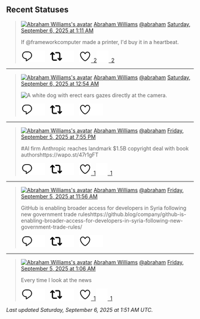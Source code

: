 ## Recent Statuses

> <a href="https://indieweb.social/@abraham"><img alt="Abraham Williams's avatar" src="https://cdn.masto.host/indiewebsocial/accounts/avatars/109/292/540/382/343/163/original/d00f2e03ce9c85b1.jpg" height="24" width="24" ></a> [Abraham Williams](https://indieweb.social/@abraham) [@abraham](https://indieweb.social/@abraham) [Saturday, September 6, 2025 at 1:11 AM](https://indieweb.social/@abraham/115154688478249827)
>
> If @frameworkcomputer made a printer, I&#39;d buy it in a heartbeat.
>
> [![Reply](./images/reply_light.svg#gh-light-mode-only "Reply")](https://indieweb.social/@abraham/115154688478249827#gh-light-mode-only)[![Reply](./images/reply.svg#gh-dark-mode-only "Reply")](https://indieweb.social/@abraham/115154688478249827#gh-dark-mode-only)&emsp;[![Boost](./images/retweet_light.svg#gh-light-mode-only "Boost")](https://indieweb.social/@abraham/115154688478249827#gh-light-mode-only)[![Boost](./images/retweet.svg#gh-dark-mode-only "Boost")](https://indieweb.social/@abraham/115154688478249827#gh-dark-mode-only)&emsp;[![Favorite](./images/like_light.svg#gh-light-mode-only "Favorite")&ensp;2](https://indieweb.social/@abraham/115154688478249827#gh-light-mode-only)[![Favorite](./images/like.svg#gh-dark-mode-only "Favorite")&ensp;2](https://indieweb.social/@abraham/115154688478249827#gh-dark-mode-only)


---

> <a href="https://indieweb.social/@abraham"><img alt="Abraham Williams's avatar" src="https://cdn.masto.host/indiewebsocial/accounts/avatars/109/292/540/382/343/163/original/d00f2e03ce9c85b1.jpg" height="24" width="24" ></a> [Abraham Williams](https://indieweb.social/@abraham) [@abraham](https://indieweb.social/@abraham) [Saturday, September 6, 2025 at 12:54 AM](https://indieweb.social/@abraham/115154620203086202)
>
> 
>
> ![A white dog with erect ears gazes directly at the camera.](https://cdn.masto.host/indiewebsocial/media_attachments/files/115/154/619/842/252/791/original/34b0564c061fcb01.jpg)
>
> [![Reply](./images/reply_light.svg#gh-light-mode-only "Reply")](https://indieweb.social/@abraham/115154620203086202#gh-light-mode-only)[![Reply](./images/reply.svg#gh-dark-mode-only "Reply")](https://indieweb.social/@abraham/115154620203086202#gh-dark-mode-only)&emsp;[![Boost](./images/retweet_light.svg#gh-light-mode-only "Boost")](https://indieweb.social/@abraham/115154620203086202#gh-light-mode-only)[![Boost](./images/retweet.svg#gh-dark-mode-only "Boost")](https://indieweb.social/@abraham/115154620203086202#gh-dark-mode-only)&emsp;[![Favorite](./images/like_light.svg#gh-light-mode-only "Favorite")](https://indieweb.social/@abraham/115154620203086202#gh-light-mode-only)[![Favorite](./images/like.svg#gh-dark-mode-only "Favorite")](https://indieweb.social/@abraham/115154620203086202#gh-dark-mode-only)


---

> <a href="https://indieweb.social/@abraham"><img alt="Abraham Williams's avatar" src="https://cdn.masto.host/indiewebsocial/accounts/avatars/109/292/540/382/343/163/original/d00f2e03ce9c85b1.jpg" height="24" width="24" ></a> [Abraham Williams](https://indieweb.social/@abraham) [@abraham](https://indieweb.social/@abraham) [Friday, September 5, 2025 at 7:55 PM](https://indieweb.social/@abraham/115153446262881534)
>
> #AI firm Anthropic reaches landmark $1.5B copyright deal with book authorshttps://wapo.st/47r1gFT
>
> [![Reply](./images/reply_light.svg#gh-light-mode-only "Reply")](https://indieweb.social/@abraham/115153446262881534#gh-light-mode-only)[![Reply](./images/reply.svg#gh-dark-mode-only "Reply")](https://indieweb.social/@abraham/115153446262881534#gh-dark-mode-only)&emsp;[![Boost](./images/retweet_light.svg#gh-light-mode-only "Boost")](https://indieweb.social/@abraham/115153446262881534#gh-light-mode-only)[![Boost](./images/retweet.svg#gh-dark-mode-only "Boost")](https://indieweb.social/@abraham/115153446262881534#gh-dark-mode-only)&emsp;[![Favorite](./images/like_light.svg#gh-light-mode-only "Favorite")&ensp;1](https://indieweb.social/@abraham/115153446262881534#gh-light-mode-only)[![Favorite](./images/like.svg#gh-dark-mode-only "Favorite")&ensp;1](https://indieweb.social/@abraham/115153446262881534#gh-dark-mode-only)


---

> <a href="https://indieweb.social/@abraham"><img alt="Abraham Williams's avatar" src="https://cdn.masto.host/indiewebsocial/accounts/avatars/109/292/540/382/343/163/original/d00f2e03ce9c85b1.jpg" height="24" width="24" ></a> [Abraham Williams](https://indieweb.social/@abraham) [@abraham](https://indieweb.social/@abraham) [Friday, September 5, 2025 at 11:56 AM](https://indieweb.social/@abraham/115151560736813611)
>
> GitHub is enabling broader access for developers in Syria following new government trade ruleshttps://github.blog/company/github-is-enabling-broader-access-for-developers-in-syria-following-new-government-trade-rules/
>
> [![Reply](./images/reply_light.svg#gh-light-mode-only "Reply")](https://indieweb.social/@abraham/115151560736813611#gh-light-mode-only)[![Reply](./images/reply.svg#gh-dark-mode-only "Reply")](https://indieweb.social/@abraham/115151560736813611#gh-dark-mode-only)&emsp;[![Boost](./images/retweet_light.svg#gh-light-mode-only "Boost")](https://indieweb.social/@abraham/115151560736813611#gh-light-mode-only)[![Boost](./images/retweet.svg#gh-dark-mode-only "Boost")](https://indieweb.social/@abraham/115151560736813611#gh-dark-mode-only)&emsp;[![Favorite](./images/like_light.svg#gh-light-mode-only "Favorite")](https://indieweb.social/@abraham/115151560736813611#gh-light-mode-only)[![Favorite](./images/like.svg#gh-dark-mode-only "Favorite")](https://indieweb.social/@abraham/115151560736813611#gh-dark-mode-only)


---

> <a href="https://indieweb.social/@abraham"><img alt="Abraham Williams's avatar" src="https://cdn.masto.host/indiewebsocial/accounts/avatars/109/292/540/382/343/163/original/d00f2e03ce9c85b1.jpg" height="24" width="24" ></a> [Abraham Williams](https://indieweb.social/@abraham) [@abraham](https://indieweb.social/@abraham) [Friday, September 5, 2025 at 1:06 AM](https://indieweb.social/@abraham/115149007436333345)
>
> Every time I look at the news
>
> [![Reply](./images/reply_light.svg#gh-light-mode-only "Reply")](https://indieweb.social/@abraham/115149007436333345#gh-light-mode-only)[![Reply](./images/reply.svg#gh-dark-mode-only "Reply")](https://indieweb.social/@abraham/115149007436333345#gh-dark-mode-only)&emsp;[![Boost](./images/retweet_light.svg#gh-light-mode-only "Boost")](https://indieweb.social/@abraham/115149007436333345#gh-light-mode-only)[![Boost](./images/retweet.svg#gh-dark-mode-only "Boost")](https://indieweb.social/@abraham/115149007436333345#gh-dark-mode-only)&emsp;[![Favorite](./images/like_light.svg#gh-light-mode-only "Favorite")&ensp;1](https://indieweb.social/@abraham/115149007436333345#gh-light-mode-only)[![Favorite](./images/like.svg#gh-dark-mode-only "Favorite")&ensp;1](https://indieweb.social/@abraham/115149007436333345#gh-dark-mode-only)


_Last updated Saturday, September 6, 2025 at 1:51 AM UTC._

